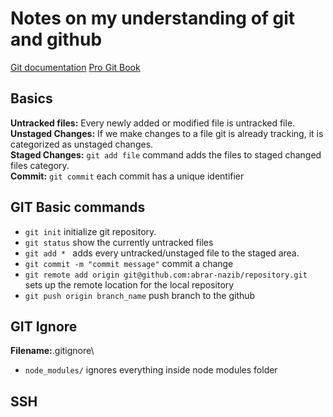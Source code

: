 # Notes on my understanding of git and github

[Git documentation](https://git-scm.com/)
[Pro Git Book](https://git-scm.com/book/en/v2)

## Basics

**Untracked files:** Every newly added or modified file is untracked file.\
**Unstaged Changes:** If we make changes to a file git is already tracking, it is categorized as unstaged changes.\
**Staged Changes:** ```git add file``` command adds the files to staged changed files category.\
**Commit:** ```git commit``` each commit has a unique identifier

## GIT Basic commands

* ```git init``` initialize git repository.
* ```git status``` show the currently untracked files
* ```git add * ``` adds every untracked/unstaged file to the staged area.
* ```git commit -m "commit message"``` commit a change
* ```git remote add origin git@github.com:abrar-nazib/repository.git``` sets up the remote location for the local repository
* ```git push origin branch_name``` push branch to the github

## GIT Ignore

**Filename:**.gitignore\
* ```node_modules/``` ignores everything inside node modules folder

## SSH